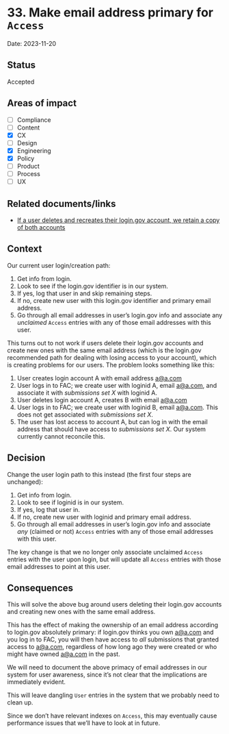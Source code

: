 # 33. Make email address primary for `Access`

Date: 2023-11-20

## Status

Accepted

## Areas of impact

- [ ]   Compliance
- [ ]   Content
- [x]   CX
- [ ]   Design
- [x]   Engineering
- [x]   Policy
- [ ]   Product
- [ ]   Process
- [ ]   UX

## Related documents/links

*   [If a user deletes and recreates their login.gov account, we retain a copy of both accounts](https://github.com/GSA-TTS/FAC/issues/2782)

## Context

Our current user login/creation path:

1.  Get info from login.
2.  Look to see if the login.gov identifier is in our system.
3.  If yes, log that user in and skip remaining steps.
4.  If no, create new user with this login.gov identifier and primary email address.
5.  Go through all email addresses in user’s login.gov info and associate any _unclaimed_ `Access` entries with any of those email addresses with this user.

This turns out to not work if users delete their login.gov accounts and create new ones with the same email address (which is the login.gov recommended path for dealing with losing access to your account), which is creating problems for our users. The problem looks something like this:

1.  User creates login account A with email address a@a.com
2.  User logs in to FAC; we create user with loginid A, email a@a.com, and associate it with _submissions set X_ with loginid A.
3.  User deletes login account A, creates B with email a@a.com
4.  User logs in to FAC; we create user with loginid B, email a@a.com. This does not get associated with _submissions set X_.
5.  The user has lost access to account A, but can log in with the email address that should have access to _submissions set X_. Our system currently cannot reconcile this.

## Decision

Change the user login path to this instead (the first four steps are unchanged):

1.  Get info from login.
2.  Look to see if loginid is in our system.
3.  If yes, log that user in.
4.  If no, create new user with loginid and primary email address.
5.  Go through all email addresses in user’s login.gov info and associate _any_ (claimed or not) `Access` entries with any of those email addresses with this user.

The key change is that we no longer only associate unclaimed `Access` entries with the user upon login, but will update all `Access` entries with those email addresses to point at this user.

## Consequences

This will solve the above bug around users deleting their login.gov accounts and creating new ones with the same email address.

This has the effect of making the ownership of an email address according to login.gov absolutely primary: if login.gov thinks you own a@a.com and you log in to FAC, you will then have access to _all_ submissions that granted access to a@a.com, regardless of how long ago they were created or who might have owned a@a.com in the past.

We will need to document the above primacy of email addresses in our system for user awareness, since it’s not clear that the implications are immediately evident.

This will leave dangling `User` entries in the system that we probably need to clean up.

Since we don’t have relevant indexes on `Access`, this may eventually cause performance issues that we’ll have to look at in future.

